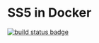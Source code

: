 # SS5 in Docker
[![build status badge](https://travis-ci.org/youmingdot/docker-ss5.svg)](https://travis-ci.org/youmingdot/docker-ss5)
